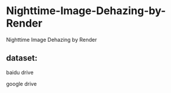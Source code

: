 # Nighttime-Image-Dehazing-by-Render
Nighttime Image Dehazing by Render


## dataset:

baidu drive 

google drive 

